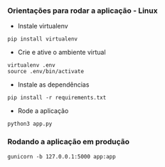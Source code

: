 ### Orientações para rodar a aplicação - Linux

- Instale virtualenv

``` 
pip install virtualenv
```

- Crie e ative o ambiente virtual

```
virtualenv .env 
source .env/bin/activate
```

- Instale as dependências

```
pip install -r requirements.txt
```

- Rode a aplicação

```
python3 app.py
```

### Rodando a aplicação em produção

```
gunicorn -b 127.0.0.1:5000 app:app
```